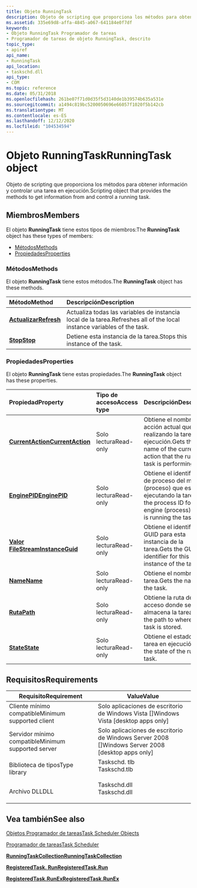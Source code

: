 ```yaml
---
title: Objeto RunningTask
description: Objeto de scripting que proporciona los métodos para obtener información y controlar una tarea en ejecución.
ms.assetid: 335e69d8-affa-4845-a067-641184e0f7df
keywords:
- Objeto RunningTask Programador de tareas
- Programador de tareas de objeto RunningTask, descrito
topic_type:
- apiref
api_name:
- RunningTask
api_location:
- taskschd.dll
api_type:
- COM
ms.topic: reference
ms.date: 05/31/2018
ms.openlocfilehash: 261be07f71d0d35f5d3140de1b39574b635a531e
ms.sourcegitcommit: a1494c819bc5200050696e66057f1020f5b142cb
ms.translationtype: MT
ms.contentlocale: es-ES
ms.lasthandoff: 12/12/2020
ms.locfileid: "104534594"
---
```

# <a name="runningtask-object"></a><span data-ttu-id="4c51d-105">Objeto RunningTask</span><span class="sxs-lookup"><span data-stu-id="4c51d-105">RunningTask object</span></span>

<span data-ttu-id="4c51d-106">Objeto de scripting que proporciona los métodos para obtener información y controlar una tarea en ejecución.</span><span class="sxs-lookup"><span data-stu-id="4c51d-106">Scripting object that provides the methods to get information from and control a running task.</span></span>

## <a name="members"></a><span data-ttu-id="4c51d-107">Miembros</span><span class="sxs-lookup"><span data-stu-id="4c51d-107">Members</span></span>

<span data-ttu-id="4c51d-108">El objeto **RunningTask** tiene estos tipos de miembros:</span><span class="sxs-lookup"><span data-stu-id="4c51d-108">The **RunningTask** object has these types of members:</span></span>

-   [<span data-ttu-id="4c51d-109">Métodos</span><span class="sxs-lookup"><span data-stu-id="4c51d-109">Methods</span></span>](#methods)
-   [<span data-ttu-id="4c51d-110">Propiedades</span><span class="sxs-lookup"><span data-stu-id="4c51d-110">Properties</span></span>](#properties)

### <a name="methods"></a><span data-ttu-id="4c51d-111">Métodos</span><span class="sxs-lookup"><span data-stu-id="4c51d-111">Methods</span></span>

<span data-ttu-id="4c51d-112">El objeto **RunningTask** tiene estos métodos.</span><span class="sxs-lookup"><span data-stu-id="4c51d-112">The **RunningTask** object has these methods.</span></span>



| <span data-ttu-id="4c51d-113">Método</span><span class="sxs-lookup"><span data-stu-id="4c51d-113">Method</span></span>                                 | <span data-ttu-id="4c51d-114">Descripción</span><span class="sxs-lookup"><span data-stu-id="4c51d-114">Description</span></span>                                                           |
|:---------------------------------------|:----------------------------------------------------------------------|
| [<span data-ttu-id="4c51d-115">**Actualizar**</span><span class="sxs-lookup"><span data-stu-id="4c51d-115">**Refresh**</span></span>](runningtask-refresh.md) | <span data-ttu-id="4c51d-116">Actualiza todas las variables de instancia local de la tarea.</span><span class="sxs-lookup"><span data-stu-id="4c51d-116">Refreshes all of the local instance variables of the task.</span></span><br/> |
| [<span data-ttu-id="4c51d-117">**Stop**</span><span class="sxs-lookup"><span data-stu-id="4c51d-117">**Stop**</span></span>](runningtask-stop.md)       | <span data-ttu-id="4c51d-118">Detiene esta instancia de la tarea.</span><span class="sxs-lookup"><span data-stu-id="4c51d-118">Stops this instance of the task.</span></span><br/>                           |



 

### <a name="properties"></a><span data-ttu-id="4c51d-119">Propiedades</span><span class="sxs-lookup"><span data-stu-id="4c51d-119">Properties</span></span>

<span data-ttu-id="4c51d-120">El objeto **RunningTask** tiene estas propiedades.</span><span class="sxs-lookup"><span data-stu-id="4c51d-120">The **RunningTask** object has these properties.</span></span>



| <span data-ttu-id="4c51d-121">Propiedad</span><span class="sxs-lookup"><span data-stu-id="4c51d-121">Property</span></span>                                                      | <span data-ttu-id="4c51d-122">Tipo de acceso</span><span class="sxs-lookup"><span data-stu-id="4c51d-122">Access type</span></span>          | <span data-ttu-id="4c51d-123">Descripción</span><span class="sxs-lookup"><span data-stu-id="4c51d-123">Description</span></span>                                                                         |
|:--------------------------------------------------------------|:---------------------|:------------------------------------------------------------------------------------|
| [<span data-ttu-id="4c51d-124">**CurrentAction**</span><span class="sxs-lookup"><span data-stu-id="4c51d-124">**CurrentAction**</span></span>](runningtask-currentaction.md)<br/> | <span data-ttu-id="4c51d-125">Solo lectura</span><span class="sxs-lookup"><span data-stu-id="4c51d-125">Read-only</span></span><br/> | <span data-ttu-id="4c51d-126">Obtiene el nombre de la acción actual que está realizando la tarea en ejecución.</span><span class="sxs-lookup"><span data-stu-id="4c51d-126">Gets the name of the current action that the running task is performing.</span></span><br/> |
| [<span data-ttu-id="4c51d-127">**EnginePID**</span><span class="sxs-lookup"><span data-stu-id="4c51d-127">**EnginePID**</span></span>](runningtask-enginepid.md)<br/>         | <span data-ttu-id="4c51d-128">Solo lectura</span><span class="sxs-lookup"><span data-stu-id="4c51d-128">Read-only</span></span><br/> | <span data-ttu-id="4c51d-129">Obtiene el identificador de proceso del motor (proceso) que está ejecutando la tarea.</span><span class="sxs-lookup"><span data-stu-id="4c51d-129">Gets the process ID for the engine (process) which is running the task.</span></span><br/>  |
| [<span data-ttu-id="4c51d-130">**Valor FileStream**</span><span class="sxs-lookup"><span data-stu-id="4c51d-130">**InstanceGuid**</span></span>](runningtask-instanceguid.md)<br/>   | <span data-ttu-id="4c51d-131">Solo lectura</span><span class="sxs-lookup"><span data-stu-id="4c51d-131">Read-only</span></span><br/> | <span data-ttu-id="4c51d-132">Obtiene el identificador GUID para esta instancia de la tarea.</span><span class="sxs-lookup"><span data-stu-id="4c51d-132">Gets the GUID identifier for this instance of the task.</span></span><br/>                  |
| [<span data-ttu-id="4c51d-133">**Name**</span><span class="sxs-lookup"><span data-stu-id="4c51d-133">**Name**</span></span>](runningtask-name.md)<br/>                   | <span data-ttu-id="4c51d-134">Solo lectura</span><span class="sxs-lookup"><span data-stu-id="4c51d-134">Read-only</span></span><br/> | <span data-ttu-id="4c51d-135">Obtiene el nombre de la tarea.</span><span class="sxs-lookup"><span data-stu-id="4c51d-135">Gets the name of the task.</span></span><br/>                                               |
| [<span data-ttu-id="4c51d-136">**Ruta**</span><span class="sxs-lookup"><span data-stu-id="4c51d-136">**Path**</span></span>](runningtask-path.md)<br/>                   | <span data-ttu-id="4c51d-137">Solo lectura</span><span class="sxs-lookup"><span data-stu-id="4c51d-137">Read-only</span></span><br/> | <span data-ttu-id="4c51d-138">Obtiene la ruta de acceso donde se almacena la tarea.</span><span class="sxs-lookup"><span data-stu-id="4c51d-138">Gets the path to where the task is stored.</span></span><br/>                               |
| [<span data-ttu-id="4c51d-139">**State**</span><span class="sxs-lookup"><span data-stu-id="4c51d-139">**State**</span></span>](runningtask-state.md)<br/>                 | <span data-ttu-id="4c51d-140">Solo lectura</span><span class="sxs-lookup"><span data-stu-id="4c51d-140">Read-only</span></span><br/> | <span data-ttu-id="4c51d-141">Obtiene el estado de la tarea en ejecución.</span><span class="sxs-lookup"><span data-stu-id="4c51d-141">Gets the state of the running task.</span></span> <br/>                                     |



 

## <a name="requirements"></a><span data-ttu-id="4c51d-142">Requisitos</span><span class="sxs-lookup"><span data-stu-id="4c51d-142">Requirements</span></span>



| <span data-ttu-id="4c51d-143">Requisito</span><span class="sxs-lookup"><span data-stu-id="4c51d-143">Requirement</span></span> | <span data-ttu-id="4c51d-144">Value</span><span class="sxs-lookup"><span data-stu-id="4c51d-144">Value</span></span> |
|-------------------------------------|-----------------------------------------------------------------------------------------|
| <span data-ttu-id="4c51d-145">Cliente mínimo compatible</span><span class="sxs-lookup"><span data-stu-id="4c51d-145">Minimum supported client</span></span><br/> | <span data-ttu-id="4c51d-146">Solo aplicaciones de escritorio de Windows Vista \[\]</span><span class="sxs-lookup"><span data-stu-id="4c51d-146">Windows Vista \[desktop apps only\]</span></span><br/>                                          |
| <span data-ttu-id="4c51d-147">Servidor mínimo compatible</span><span class="sxs-lookup"><span data-stu-id="4c51d-147">Minimum supported server</span></span><br/> | <span data-ttu-id="4c51d-148">Solo aplicaciones de escritorio de Windows Server 2008 \[\]</span><span class="sxs-lookup"><span data-stu-id="4c51d-148">Windows Server 2008 \[desktop apps only\]</span></span><br/>                                    |
| <span data-ttu-id="4c51d-149">Biblioteca de tipos</span><span class="sxs-lookup"><span data-stu-id="4c51d-149">Type library</span></span><br/>             | <dl> <span data-ttu-id="4c51d-150"><dt>Taskschd. tlb</dt></span><span class="sxs-lookup"><span data-stu-id="4c51d-150"><dt>Taskschd.tlb</dt></span></span> </dl> |
| <span data-ttu-id="4c51d-151">Archivo DLL</span><span class="sxs-lookup"><span data-stu-id="4c51d-151">DLL</span></span><br/>                      | <dl> <span data-ttu-id="4c51d-152"><dt>Taskschd.dll</dt></span><span class="sxs-lookup"><span data-stu-id="4c51d-152"><dt>Taskschd.dll</dt></span></span> </dl> |



## <a name="see-also"></a><span data-ttu-id="4c51d-153">Vea también</span><span class="sxs-lookup"><span data-stu-id="4c51d-153">See also</span></span>

<dl> <dt>

[<span data-ttu-id="4c51d-154">Objetos Programador de tareas</span><span class="sxs-lookup"><span data-stu-id="4c51d-154">Task Scheduler Objects</span></span>](task-scheduler-objects.md)
</dt> <dt>

[<span data-ttu-id="4c51d-155">Programador de tareas</span><span class="sxs-lookup"><span data-stu-id="4c51d-155">Task Scheduler</span></span>](task-scheduler-start-page.md)
</dt> <dt>

[<span data-ttu-id="4c51d-156">**RunningTaskCollection**</span><span class="sxs-lookup"><span data-stu-id="4c51d-156">**RunningTaskCollection**</span></span>](runningtaskcollection.md)
</dt> <dt>

[<span data-ttu-id="4c51d-157">**RegisteredTask. Run**</span><span class="sxs-lookup"><span data-stu-id="4c51d-157">**RegisteredTask.Run**</span></span>](registeredtask-run.md)
</dt> <dt>

[<span data-ttu-id="4c51d-158">**RegisteredTask.RunEx**</span><span class="sxs-lookup"><span data-stu-id="4c51d-158">**RegisteredTask.RunEx**</span></span>](registeredtask-runex.md)
</dt> </dl>

 

 





